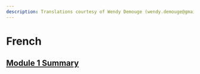 ```yaml
---
description: Translations courtesy of Wendy Demouge (wendy.demouge@gmail.com)
---
```


# French

## [Module 1 Summary](https://docs.google.com/document/d/1bXq8N3CVxeqSie9j4GL8CChIbbtnlX95QZfiXmBNgYA/edit?usp=sharing)

